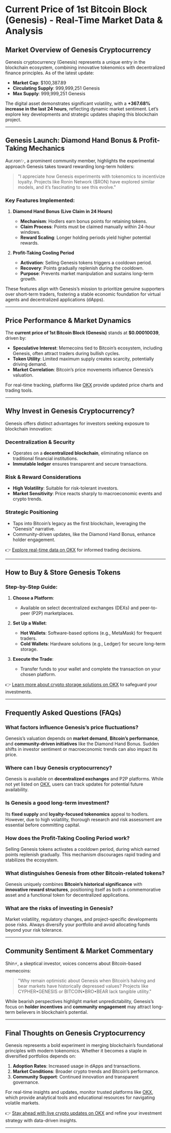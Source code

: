 # Current Price of 1st Bitcoin Block (Genesis) - Real-Time Market Data & Analysis  

## Market Overview of Genesis Cryptocurrency  

Genesis cryptocurrency (Genesis) represents a unique entry in the blockchain ecosystem, combining innovative tokenomics with decentralized finance principles. As of the latest update:  

- **Market Cap**: $100,387.89  
- **Circulating Supply**: 999,999,251 Genesis  
- **Max Supply**: 999,999,251 Genesis  

The digital asset demonstrates significant volatility, with a **+367.68% increase in the last 24 hours**, reflecting dynamic market sentiment. Let’s explore key developments and strategic updates shaping this blockchain project.  

---

## Genesis Launch: Diamond Hand Bonus & Profit-Taking Mechanics  

Aur.ron✨, a prominent community member, highlights the experimental approach Genesis takes toward rewarding long-term holders:  

> "I appreciate how Genesis experiments with tokenomics to incentivize loyalty. Projects like Ronin Network ($RON) have explored similar models, and it’s fascinating to see this evolve."  

### Key Features Implemented:  

1. **Diamond Hand Bonus (Live Claim in 24 Hours)**  
   - **Mechanism**: Hodlers earn bonus points for retaining tokens.  
   - **Claim Process**: Points must be claimed manually within 24-hour windows.  
   - **Reward Scaling**: Longer holding periods yield higher potential rewards.  

2. **Profit-Taking Cooling Period**  
   - **Activation**: Selling Genesis tokens triggers a cooldown period.  
   - **Recovery**: Points gradually replenish during the cooldown.  
   - **Purpose**: Prevents market manipulation and sustains long-term growth.  

These features align with Genesis’s mission to prioritize genuine supporters over short-term traders, fostering a stable economic foundation for virtual agents and decentralized applications (dApps).  

---

## Price Performance & Market Dynamics  

The **current price of 1st Bitcoin Block (Genesis)** stands at **$0.00010039**, driven by:  

- **Speculative Interest**: Memecoins tied to Bitcoin’s ecosystem, including Genesis, often attract traders during bullish cycles.  
- **Token Utility**: Limited maximum supply creates scarcity, potentially driving demand.  
- **Market Correlation**: Bitcoin’s price movements influence Genesis’s valuation.  

For real-time tracking, platforms like [OKX](https://bit.ly/okx-bonus) provide updated price charts and trading tools.  

---

## Why Invest in Genesis Cryptocurrency?  

Genesis offers distinct advantages for investors seeking exposure to blockchain innovation:  

### Decentralization & Security  
- Operates on a **decentralized blockchain**, eliminating reliance on traditional financial institutions.  
- **Immutable ledger** ensures transparent and secure transactions.  

### Risk & Reward Considerations  
- **High Volatility**: Suitable for risk-tolerant investors.  
- **Market Sensitivity**: Price reacts sharply to macroeconomic events and crypto trends.  

### Strategic Positioning  
- Taps into Bitcoin’s legacy as the first blockchain, leveraging the "Genesis" narrative.  
- Community-driven updates, like the Diamond Hand Bonus, enhance holder engagement.  

👉 [Explore real-time data on OKX](https://bit.ly/okx-bonus) for informed trading decisions.  

---

## How to Buy & Store Genesis Tokens  

### Step-by-Step Guide:  

1. **Choose a Platform**:  
   - Available on select decentralized exchanges (DEXs) and peer-to-peer (P2P) marketplaces.  

2. **Set Up a Wallet**:  
   - **Hot Wallets**: Software-based options (e.g., MetaMask) for frequent traders.  
   - **Cold Wallets**: Hardware solutions (e.g., Ledger) for secure long-term storage.  

3. **Execute the Trade**:  
   - Transfer funds to your wallet and complete the transaction on your chosen platform.  

👉 [Learn more about crypto storage solutions on OKX](https://bit.ly/okx-bonus) to safeguard your investments.  

---

## Frequently Asked Questions (FAQs)  

### **What factors influence Genesis’s price fluctuations?**  
Genesis’s valuation depends on **market demand**, **Bitcoin’s performance**, and **community-driven initiatives** like the Diamond Hand Bonus. Sudden shifts in investor sentiment or macroeconomic trends can also impact its price.  

### **Where can I buy Genesis cryptocurrency?**  
Genesis is available on **decentralized exchanges** and P2P platforms. While not yet listed on [OKX](https://bit.ly/okx-bonus), users can track updates for potential future availability.  

### **Is Genesis a good long-term investment?**  
Its **fixed supply** and **loyalty-focused tokenomics** appeal to hodlers. However, due to high volatility, thorough research and risk assessment are essential before committing capital.  

### **How does the Profit-Taking Cooling Period work?**  
Selling Genesis tokens activates a cooldown period, during which earned points replenish gradually. This mechanism discourages rapid trading and stabilizes the ecosystem.  

### **What distinguishes Genesis from other Bitcoin-related tokens?**  
Genesis uniquely combines **Bitcoin’s historical significance** with **innovative reward structures**, positioning itself as both a commemorative asset and a functional token for decentralized applications.  

### **What are the risks of investing in Genesis?**  
Market volatility, regulatory changes, and project-specific developments pose risks. Always diversify your portfolio and avoid allocating funds beyond your risk tolerance.  

---

## Community Sentiment & Market Commentary  

Shin⚡️, a skeptical investor, voices concerns about Bitcoin-based memecoins:  

> "Why remain optimistic about Genesis when Bitcoin’s halving and bear markets have historically depressed values? Projects like CYPHER•GENESIS or BITCOIN•BRO•BEAR lack tangible utility."  

While bearish perspectives highlight market unpredictability, Genesis’s focus on **holder incentives** and **community engagement** may attract long-term believers in blockchain’s potential.  

---

## Final Thoughts on Genesis Cryptocurrency  

Genesis represents a bold experiment in merging blockchain’s foundational principles with modern tokenomics. Whether it becomes a staple in diversified portfolios depends on:  

1. **Adoption Rates**: Increased usage in dApps and transactions.  
2. **Market Conditions**: Broader crypto trends and Bitcoin’s performance.  
3. **Community Support**: Continued innovation and transparent governance.  

For real-time insights and updates, monitor trusted platforms like [OKX](https://bit.ly/okx-bonus), which provide analytical tools and educational resources for navigating volatile markets.  

👉 [Stay ahead with live crypto updates on OKX](https://bit.ly/okx-bonus) and refine your investment strategy with data-driven insights.  

---  